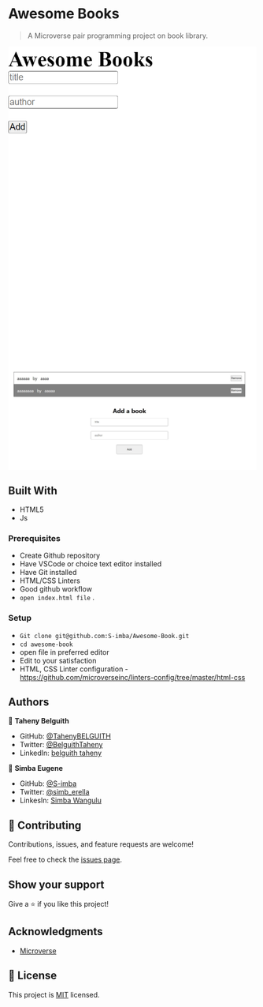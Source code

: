 # Awesome Books
> A Microverse pair programming project on book library.

<img src="./img/shot1.png" align='center'>
</img>

<img src="./img/shot2.JPG" align='center'>
</img>

## Built With

- HTML5
- Js

### Prerequisites
- Create Github repository
- Have VSCode or choice text editor installed
- Have Git installed
- HTML/CSS Linters
- Good github workflow
- `open index.html file` .
  

### Setup
- `Git clone git@github.com:S-imba/Awesome-Book.git`
- `cd awesome-book`
- open file in preferred editor
- Edit to your satisfaction
- HTML, CSS Linter configuration - https://github.com/microverseinc/linters-config/tree/master/html-css


## Authors
👩 **Taheny Belguith**

- GitHub: [@TahenyBELGUITH](https://github.com/TahenyBELGUITH)
- Twitter: [@BelguithTaheny](https://twitter.com/BelguithTaheny)
- LinkedIn: [belguith taheny](https://www.linkedin.com/in/belguith-taheny-47b93a162/)

🧑  **Simba Eugene**

- GitHub: [@S-imba](https://github.com/S-imba)
- Twitter: [@simb_erella](https://twitter.com/simb_erella)
- LinkesIn: [Simba Wangulu](https://www.linkedin.com/in/simba-wangulu/)

## 🤝 Contributing

Contributions, issues, and feature requests are welcome!

Feel free to check the [issues page](../../issues/).

## Show your support

Give a ⭐️ if you like this project!

## Acknowledgments

- [Microverse](https://github.com/microverseinc)

## 📝 License

This project is [MIT](./MIT.md) licensed.
